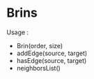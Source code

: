 # Brins

Usage :

* Brin(order, size)
* addEdge(source, target)
* hasEdge(source, target)
* neighborsList()
